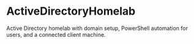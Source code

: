 # ActiveDirectoryHomelab
Active Directory homelab with domain setup, PowerShell automation for users, and a connected client machine.
